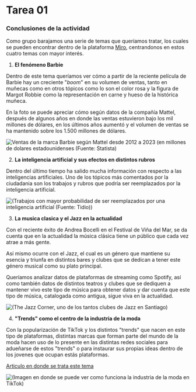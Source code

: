 # Tarea 01

### Conclusiones de la actividad
Como grupo barajamos una serie de temas que queríamos tratar, los cuales se pueden encontrar dentro de la plataforma [Miro](https://miro.com/welcomeonboard/OWpsOWpaS3BoaXlYWFRzTUE1MHREMXRPOTJZSnRkU3E2SFpBbUZLYW9tU1FDYUdGQ09VYkRNb3JSRHNiaUZ0SHwzNDU4NzY0NTgzMDQ5OTg5MDQxfDI=?share_link_id=369679215975), centrandonos en estos cuatro temas con mayor interés.  

1. __El fenómeno Barbie__

Dentro de este tema queríamos ver cómo a partir de la reciente película de Barbie hay un creciente "_boom_" en su volumen de ventas, tanto en muñecas como en otros tópicos como lo son el color rosa y la figura de Margot Robbie como la representación en carne y hueso de la histórica muñeca. 

En la foto se puede apreciar cómo según datos de la compañía Mattel, después de algunos años en donde las ventas estuvieron bajo los mil millones de dólares, en los últimos años aumentó y el volumen de ventas se ha mantenido sobre los 1.500 millones de dólares. 

![Ventas de la marca Barbie según Mattel desde 2012 a 2023 (en millones de dolares estadounidenses (Fuente: Statista)](https://www.statista.com/graphic/1/370361/gross-sales-of-mattel-s-barbie-brand.jpg)

2. __La inteligencia artificial y sus efectos en distintos rubros__

Dentro del último tiempo ha salido mucha información con respecto a las inteligencias artificiales. Uno de los tópicos más comentados por la ciudadania son los trabajos y rubros que podría ser reemplazados por la inteligencia artificial.

![(Trabajos con mayor probabilidad de ser reemplazados por una inteligencia artificial (Fuente: Tidio))](https://www.tidio.com/wp-content/uploads/jobs-that-will-be-taken-over-by-ai-1200x1042.png)

3. __La musica clasica y el Jazz en la actualidad__

Con el reciente éxito de Andrea Bocelli en el Festival de Viña del Mar, se da cuenta que en la actualidad la música clásica tiene un público que cada vez atrae a más gente.

Así mismo ocurre con el Jazz, el cual es un género que mantiene su esencia y triunfa en distintos bares y clubes que se dedican a tener este género musical como su plato principal. 

Queríamos analizar datos de plataformas de streaming como Spotify, así como también datos de distintos teatros y clubes que se dediquen a mantener vivo este tipo de música para obtener datos y dar cuenta que este tipo de música, catalogada como antigua, sigue viva en la actualidad.  

![(The Jazz Corner, uno de los tantos clubes de Jazz en Santiago)](https://static.13c.cl/sites/default/files/13c/articulos/field-imagen/2018-05/640_the_jazz_corner.jpg)

4. __"Trends" como el centro de la industria de la moda__

Con la popularización de TikTok y los distintos "trends" que nacen en este tipo de plataformas, distintas marcas que forman parte del mundo de la moda hacen uso de lo presente en las distintas redes sociales para adueñarse de estos "trends" o para instaurar sus propias ideas dentro de los jovenes que ocupan estás plataformas.

[Articulo en donde se trata este tema](https://www.google.com/url?sa=i&url=https%3A%2F%2Ffervilela.com%2Fel-impacto-de-tiktok-en-la-industria-de-la-moda.html&psig=AOvVaw3LDHyhX71XIpi0DGqyWmuf&ust=1711120459296000&source=images&cd=vfe&opi=89978449&ved=0CBIQjRxqFwoTCIj7w9vShYUDFQAAAAAdAAAAABAI)

![(Imagen en donde se puede ver como funciona la industria de la moda en TikTok)](https://highxtar.com/wp-content/uploads/2022/03/highxtar-tiktok-construye-el-nuevo-lenguaje-de-la-moda-para-la-gen-z-1.jpg)